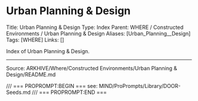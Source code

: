 # Urban Planning & Design

Title: Urban Planning & Design
Type: Index
Parent: WHERE / Constructed Environments / Urban Planning & Design
Aliases: [Urban_Planning__Design]
Tags: [WHERE]
Links: []

Index of Urban Planning & Design.

---
Source: ARKHIVE/Where/Constructed Environments/Urban Planning & Design/README.md

/// === PROPROMPT:BEGIN ===
see: MIND/ProPrompts/Library/DOOR-Seeds.md
/// === PROPROMPT:END ===

